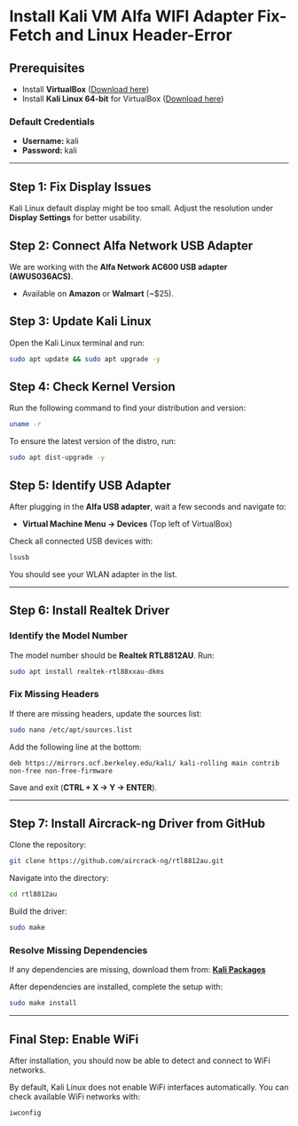 # Install Kali VM Alfa WIFI Adapter Fix-Fetch and Linux Header-Error
## Prerequisites
- Install **VirtualBox** ([Download here](https://www.virtualbox.org/))
- Install **Kali Linux 64-bit** for VirtualBox ([Download here](https://www.kali.org/get-kali/#kali-virtual-machines))

### Default Credentials
- **Username:** kali
- **Password:** kali

---

## Step 1: Fix Display Issues
Kali Linux default display might be too small. Adjust the resolution under **Display Settings** for better usability.

## Step 2: Connect Alfa Network USB Adapter
We are working with the **Alfa Network AC600 USB adapter (AWUS036ACS)**.
- Available on **Amazon** or **Walmart** (~$25).

## Step 3: Update Kali Linux
Open the Kali Linux terminal and run:
```bash
sudo apt update && sudo apt upgrade -y
```

## Step 4: Check Kernel Version
Run the following command to find your distribution and version:
```bash
uname -r
```

To ensure the latest version of the distro, run:
```bash
sudo apt dist-upgrade -y
```

## Step 5: Identify USB Adapter
After plugging in the **Alfa USB adapter**, wait a few seconds and navigate to:
- **Virtual Machine Menu → Devices** (Top left of VirtualBox)

Check all connected USB devices with:
```bash
lsusb
```
You should see your WLAN adapter in the list.

---

## Step 6: Install Realtek Driver
### Identify the Model Number
The model number should be **Realtek RTL8812AU**.
Run:
```bash
sudo apt install realtek-rtl88xxau-dkms
```

### Fix Missing Headers
If there are missing headers, update the sources list:
```bash
sudo nano /etc/apt/sources.list
```
Add the following line at the bottom:
```plaintext
deb https://mirrors.ocf.berkeley.edu/kali/ kali-rolling main contrib non-free non-free-firmware
```
Save and exit (**CTRL + X → Y → ENTER**).

---

## Step 7: Install Aircrack-ng Driver from GitHub
Clone the repository:
```bash
git clone https://github.com/aircrack-ng/rtl8812au.git
```
Navigate into the directory:
```bash
cd rtl8812au
```
Build the driver:
```bash
sudo make
```

### Resolve Missing Dependencies
If any dependencies are missing, download them from:
[**Kali Packages**](https://http.kali.org/kali/pool/main/l/linux/)

After dependencies are installed, complete the setup with:
```bash
sudo make install
```

---

## Final Step: Enable WiFi
After installation, you should now be able to detect and connect to WiFi networks.

By default, Kali Linux does not enable WiFi interfaces automatically. You can check available WiFi networks with:
```bash
iwconfig
